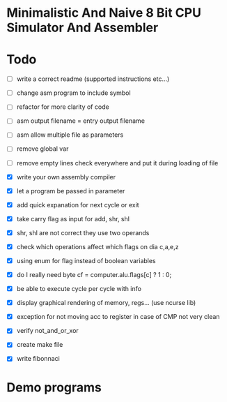 # Minimalistic And Naive 8 Bit CPU Simulator And Assembler


# Todo

- [ ] write a correct readme (supported instructions etc...)    
- [ ] change asm program to include symbol
- [ ] refactor for more clarity of code 
- [ ] asm output filename = entry output filename 
- [ ] asm allow multiple file as parameters 
- [ ] remove global var  
- [ ] remove empty lines check everywhere and put it during loading of file
- [x] write your own assembly compiler   
- [x] let a program be passed in parameter   
- [x] add quick expanation for next cycle or exit 
- [x] take carry flag as input for add, shr, shl    
- [x] shr, shl are not correct they use two operands     
- [x] check which operations affect which flags on dia c,a,e,z    
- [x] using enum for flag instead of boolean variables    
- [x] do I really need byte cf = computer.alu.flags[c] ? 1 : 0;    
- [x] be able to execute cycle per cycle with info     
- [x] display graphical rendering of memory, regs... (use ncurse lib)    
- [x] exception for not moving acc to register in case of CMP not very clean       
- [x] verify not_and_or_xor    
- [x] create make file 
- [x] write fibonnaci   


# Demo programs

